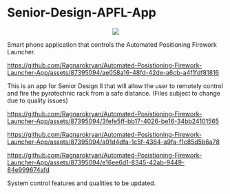 # Senior-Design-APFL-App
<p align="center">
  <img src="https://github.com/Ragnarokryan/Automated-Posistioning-Firework-Launcher-App/assets/87395094/ec3bd6fa-0d9b-4be3-9c35-4aed7ad22d1b" />
</p>

Smart phone application that controls the Automated Positioning Firework Launcher.

  https://github.com/Ragnarokryan/Automated-Posistioning-Firework-Launcher-App/assets/87395094/ae058a16-48fd-42de-a6cb-a4f1fdf81816


This is an app for Senior Design II that will allow the user to remotely control and fire 
the pyrotechnic rack from a safe distance. (Files subject to change due to quality issues)

  https://github.com/Ragnarokryan/Automated-Posistioning-Firework-Launcher-App/assets/87395094/3fefe5ff-bb17-4026-be16-34bb24101565


  https://github.com/Ragnarokryan/Automated-Posistioning-Firework-Launcher-App/assets/87395094/a91d4dfa-1c5f-4364-a9fa-f1c85d5b6a78


  https://github.com/Ragnarokryan/Automated-Posistioning-Firework-Launcher-App/assets/87395094/e16ee6d1-8345-42ab-9449-84e999674afd


System control features and qualities to be updated.
